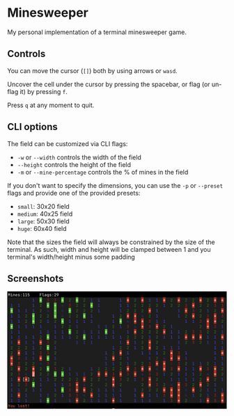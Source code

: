 # Minesweeper

My personal implementation of a terminal minesweeper game.

## Controls

You can move the cursor (`[]`) both by using arrows or `wasd`. 

Uncover the cell under the cursor by pressing the spacebar, or flag (or un-flag it) by pressing `f`.

Press `q` at any moment to quit.

## CLI options

The field can be customized via CLI flags:
- `-w` or `--width` controls the width of the field
- `--height` controls the height of the field
- `-m` or `--mine-percentage` controls the % of mines in the field
  
If you don't want to specify the dimensions, you can use the `-p` or `--preset` flags and provide one of the provided presets:
- `small`: 30x20 field
- `medium`: 40x25 field
- `large`: 50x30 field
- `huge`: 60x40 field

Note that the sizes the field will always be constrained by the size of the terminal. As such, width and height will be clamped between 1 and you terminal's width/height minus some padding

## Screenshots

![example game](imgs/Screenshot%202023-01-02%20at%2017.42.44.png)